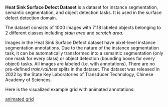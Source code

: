 **Heat Sink Surface Defect Dataset** is a dataset for instance segmentation, semantic segmentation, and object detection tasks. It is used in the surface defect detection domain. 

The dataset consists of 1000 images with 7118 labeled objects belonging to 2 different classes including *stain area* and *scratch area*.

Images in the Heat Sink Surface Defect dataset have pixel-level instance segmentation annotations. Due to the nature of the instance segmentation task, it can be automatically transformed into a semantic segmentation (only one mask for every class) or object detection (bounding boxes for every object) tasks. All images are labeled (i.e. with annotations). There are no pre-defined <i>train/val/test</i> splits in the dataset. The dataset was released in 2022 by the State Key Laboratories of Transducer Technology, Chinese Academy of Sciences.

Here is the visualized example grid with animated annotations:

[animated grid](https://github.com/dataset-ninja/heat-sink-surface-defect-dataset/raw/main/visualizations/horizontal_grid.webm)
